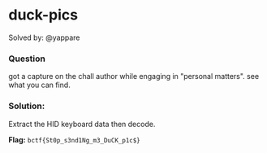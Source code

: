 # duck-pics

Solved by: @yappare

### Question
got a capture on the chall author while engaging in "personal matters". see what you can find.

### Solution:

Extract the HID keyboard data then decode.

**Flag:** `bctf{St0p_s3nd1Ng_m3_DuCK_p1c$}`

